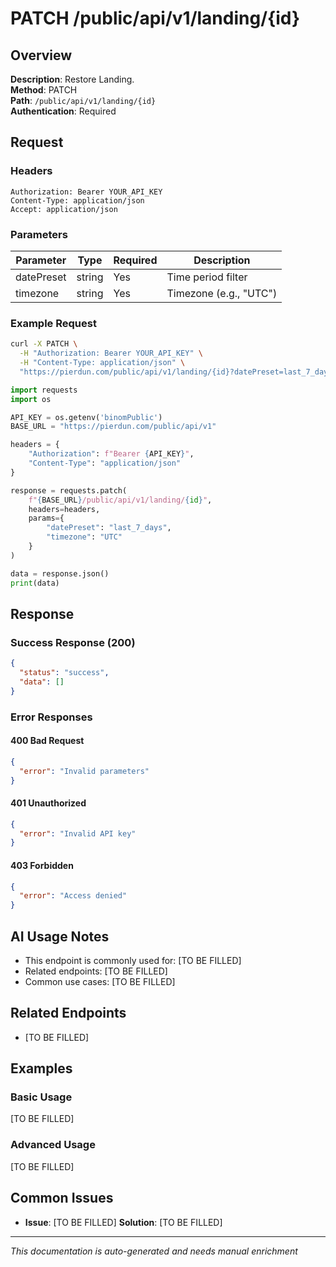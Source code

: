 # PATCH /public/api/v1/landing/{id}

## Overview

**Description**: Restore Landing.  
**Method**: PATCH  
**Path**: `/public/api/v1/landing/{id}`  
**Authentication**: Required  

## Request

### Headers
```
Authorization: Bearer YOUR_API_KEY
Content-Type: application/json
Accept: application/json
```

### Parameters

| Parameter | Type | Required | Description |
|-----------|------|----------|-------------|
| datePreset | string | Yes | Time period filter |
| timezone | string | Yes | Timezone (e.g., "UTC") |

### Example Request

```bash
curl -X PATCH \
  -H "Authorization: Bearer YOUR_API_KEY" \
  -H "Content-Type: application/json" \
  "https://pierdun.com/public/api/v1/landing/{id}?datePreset=last_7_days&timezone=UTC"
```

```python
import requests
import os

API_KEY = os.getenv('binomPublic')
BASE_URL = "https://pierdun.com/public/api/v1"

headers = {
    "Authorization": f"Bearer {API_KEY}",
    "Content-Type": "application/json"
}

response = requests.patch(
    f"{BASE_URL}/public/api/v1/landing/{id}",
    headers=headers,
    params={
        "datePreset": "last_7_days",
        "timezone": "UTC"
    }
)

data = response.json()
print(data)
```

## Response

### Success Response (200)

```json
{
  "status": "success",
  "data": []
}
```

### Error Responses

#### 400 Bad Request
```json
{
  "error": "Invalid parameters"
}
```

#### 401 Unauthorized
```json
{
  "error": "Invalid API key"
}
```

#### 403 Forbidden
```json
{
  "error": "Access denied"
}
```

## AI Usage Notes

- This endpoint is commonly used for: [TO BE FILLED]
- Related endpoints: [TO BE FILLED]
- Common use cases: [TO BE FILLED]

## Related Endpoints

- [TO BE FILLED]

## Examples

### Basic Usage
[TO BE FILLED]

### Advanced Usage
[TO BE FILLED]

## Common Issues

- **Issue**: [TO BE FILLED]
  **Solution**: [TO BE FILLED]

---

*This documentation is auto-generated and needs manual enrichment*
